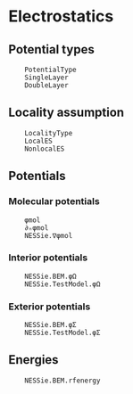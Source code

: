 # Electrostatics

## Potential types
```@docs
    PotentialType
    SingleLayer
    DoubleLayer
```

## Locality assumption
```@docs
    LocalityType
    LocalES
    NonlocalES
```

## Potentials

### Molecular potentials
```@docs
    φmol
    ∂ₙφmol
    NESSie.∇φmol
```

### Interior potentials
```@docs
    NESSie.BEM.φΩ
    NESSie.TestModel.φΩ
```


### Exterior potentials
```@docs
    NESSie.BEM.φΣ
    NESSie.TestModel.φΣ
```

## Energies
```@docs
    NESSie.BEM.rfenergy
```
